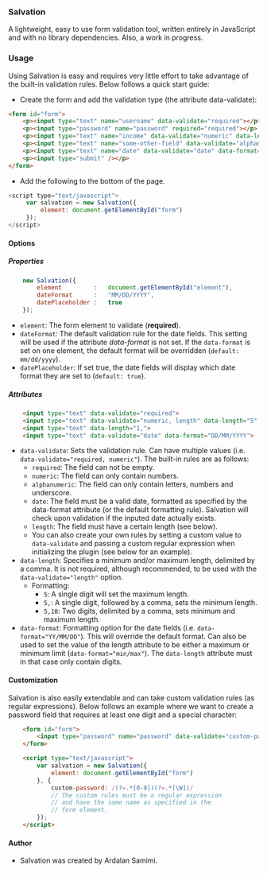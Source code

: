 ### Salvation
A lightweight, easy to use form validation tool, written entirely in JavaScript and with no library dependencies. Also, a work in progress.

### Usage
Using Salvation is easy and requires very little effort to take advantage of the built-in validation rules. Below follows a quick start guide:
* Create the form and add the validation type (the attribute data-validate):
```html
<form id="form">
    <p><input type="text" name="username" data-validate="required"></p>
    <p><input type="password" name="password" required="required"></p>
    <p><input type="text" name="income" data-validate="numeric" data-length="5" data-format="min"></p>
    <p><input type="text" name="some-other-field" data-validate="alphanumeric" data-length="1,5"></p>
    <p><input type="text" name="date" data-validate="date" data-format="YY/MM/DD"></p>
    <p><input type="submit" /></p>
</form>
```
* Add the following to the bottom of the page.
```js
<script type="text/javascript">
     var salvation = new Salvation({
         element: document.getElementById("form")
     });
</script>
```
#### Options
##### Properties
```js
    new Salvation({
        element         :   document.getElementById("element"),
        dateFormat      :   "MM/DD/YYYY",
        datePlaceholder :   true
    });
```
* `element`: The form element to validate (**required**).
* `dateFormat`: The default validation rule for the date fields. This setting will be used if the attribute *data-format* is not set. If the `data-format` is set on one element, the default format will be overridden (`default: mm/dd/yyyy`).
* `datePlaceholder`: If set true, the date fields will display which date format they are set to (`default: true`).

##### Attributes
```html
    <input type="text" data-validate="required">
    <input type="text" data-validate="numeric, length" data-length="5" data-format="min">
    <input type="text" data-length="1,">
    <input type="text" data-validate="date" data-format="DD/MM/YYYY">
```
* `data-validate`: Sets the validation rule. Can have multiple values (i.e. `data-validate="required, numeric"`). The built-in rules are as follows:
   * `required`: The field can not be empty.
   * `numeric`: The field can only contain numbers.
   * `alphanumeric`: The field can only contain letters, numbers and underscore.
   * `date`: The field must be a valid date, formatted as specified by the data-format attribute (or the default formatting rule). Salvation will check upon validation if the inputed date actually exists.
   * `length`: The field must have a certain length (see below).
   * You can also create your own rules by setting a custom value to `data-validate` and passing a custom regular expression when initializing the plugin (see below for an example).
* `data-length`: Specifies a minimum and/or maximum length, delimited by a comma. It is not required, although recommended, to be used with the `data-validate="length"` option.
   * Formatting:
      * `5`: A single digit will set the maximum length.
      * `5,`: A single digit, followed by a comma, sets the minimum length.
      * `5,10`: Two digits, delimited by a comma, sets minimum and maximum length.
* `data-format`: Formatting option for the date fields (i.e. `data-format="YY/MM/DD"`). This will override the default format. Can also be used to set the value of the length attribute to be either a maximum or minimum limit (`data-format="min/max"`). The `data-length` attribute must in that case only contain digits.

#### Customization
Salvation is also easily extendable and can take custom validation rules (as regular expressions). Below follows an example where we want to create a password field that requires at least one digit and a special character:
```html
    <form id="form">
        <input type="password" name="password" data-validate="custom-password">
    </form>

    <script type="text/javascript">
        var salvation = new Salvation({
            element: document.getElementById("form")
        }, {
            custom-password: /(?=.*[0-9])(?=.*[\W])/
            // The custom rules must be a regular expression
            // and have the same name as specified in the
            // form element.
        });
    </script>
```
#### Author
* Salvation was created by Ardalan Samimi.
